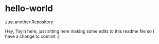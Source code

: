 # hello-world
Just another Repository

Hey, Toyin here, just sitting here making some edits to this readme file so I have a change to commit :)
